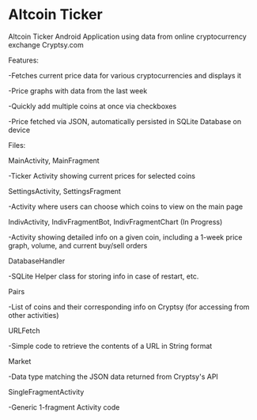 Altcoin Ticker
=============

Altcoin Ticker Android Application using data from online cryptocurrency exchange Cryptsy.com

Features:

-Fetches current price data for various cryptocurrencies and displays it

-Price graphs with data from the last week

-Quickly add multiple coins at once via checkboxes

-Price fetched via JSON, automatically persisted in SQLite Database on device


Files:

MainActivity, MainFragment

-Ticker Activity showing current prices for selected coins

SettingsActivity, SettingsFragment

-Activity where users can choose which coins to view on the main page

IndivActivity, IndivFragmentBot, IndivFragmentChart (In Progress)

-Activity showing detailed info on a given coin, including a 1-week price graph, volume, and current buy/sell orders

DatabaseHandler

-SQLite Helper class for storing info in case of restart, etc.

Pairs

-List of coins and their corresponding info on Cryptsy (for accessing from other activities)

URLFetch

-Simple code to retrieve the contents of a URL in String format

Market

-Data type matching the JSON data returned from Cryptsy's API

SingleFragmentActivity

-Generic 1-fragment Activity code





